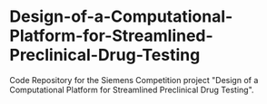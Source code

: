 # Design-of-a-Computational-Platform-for-Streamlined-Preclinical-Drug-Testing
Code Repository for the Siemens Competition project "Design of a Computational Platform for Streamlined Preclinical Drug Testing".
